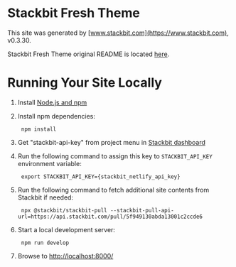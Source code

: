 # Stackbit Fresh Theme

This site was generated by [www.stackbit.com](https://www.stackbit.com), v0.3.30.

Stackbit Fresh Theme original README is located [here](./README.theme.md).

# Running Your Site Locally

1. Install [Node.js and npm](https://nodejs.org/en/)

1. Install npm dependencies:

        npm install

1. Get "stackbit-api-key" from project menu in [Stackbit dashboard](https://app.stackbit.com/dashboard)

1. Run the following command to assign this key to `STACKBIT_API_KEY` environment variable:

        export STACKBIT_API_KEY={stackbit_netlify_api_key}

1. Run the following command to fetch additional site contents from Stackbit if needed:

        npx @stackbit/stackbit-pull --stackbit-pull-api-url=https://api.stackbit.com/pull/5f949130abda13001c2ccde6

1. Start a local development server:

        npm run develop

1. Browse to [http://localhost:8000/](http://localhost:8000/)
